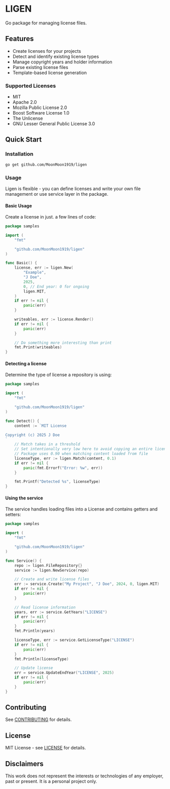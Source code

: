 # LIGEN

Go package for managing license files.

## Features

- Create licenses for your projects
- Detect and identify existing license types
- Manage copyright years and holder information
- Parse existing license files
- Template-based license generation


### Supported Licenses

- MIT
- Apache 2.0
- Mozilla Public License 2.0
- Boost Software License 1.0
- The Unlicense
- GNU Lesser General Public License 3.0


## Quick Start

### Installation

```bash
go get github.com/MoonMoon1919/ligen
```

### Usage

Ligen is flexible - you can define licenses and write your own file management or use service layer in the package.

#### Basic Usage

Create a license in just. a few lines of code:

```go
package samples

import (
	"fmt"

	"github.com/MoonMoon1919/ligen"
)

func Basic() {
	license, err := ligen.New(
		"Example",
		"J Doe",
		2025,
		0, // End year: 0 for ongoing
		ligen.MIT,
	)
	if err != nil {
		panic(err)
	}

	writeables, err := license.Render()
	if err != nil {
		panic(err)
	}

	// Do something more interesting than print
	fmt.Print(writeables)
}

```

#### Detecting a license

Determine the type of license a repository is using:

```go
package samples

import (
	"fmt"

	"github.com/MoonMoon1919/ligen"
)

func Detect() {
	content := `MIT License

Copyright (c) 2025 J Doe
`
	// Match takes in a threshold
	// Set intentionally very low here to avoid copying an entire license into the example
	// Package uses 0.90 when matching content loaded from file
	licenseType, err := ligen.Match(content, 0.1)
	if err != nil {
		panic(fmt.Errorf("Error: %w", err))
	}

	fmt.Printf("Detected %s", licenseType)
}

```

#### Using the service

The service handles loading files into a License and contains getters and setters:

```go
package samples

import (
	"fmt"

	"github.com/MoonMoon1919/ligen"
)

func Service() {
	repo := ligen.FileRepository{}
	service := ligen.NewService(repo)

	// Create and write license files
	err := service.Create("My Project", "J Doe", 2024, 0, ligen.MIT)
	if err != nil {
		panic(err)
	}

	// Read license information
	years, err := service.GetYears("LICENSE")
	if err != nil {
		panic(err)
	}
	fmt.Println(years)

	licenseType, err := service.GetLicenseType("LICENSE")
	if err != nil {
		panic(err)
	}
	fmt.Println(licenseType)

	// Update license
	err = service.UpdateEndYear("LICENSE", 2025)
	if err != nil {
		panic(err)
	}
}

```

## Contributing

See [CONTRIBUTING](./CONTRIBUTING.md) for details.

## License

MIT License - see [LICENSE](./LICENSE) for details.

## Disclaimers

This work does not represent the interests or technologies of any employer, past or present. It is a personal project only.
